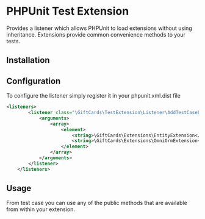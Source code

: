 # PHPUnit Test Extension

Provides a listener which allows PHPUnit to load extensions without using inheritance. Extensions provide common convenience methods to your tests. 

## Installation

## Configuration

To configure the listener simply register it in your phpunit.xml.dist file

```xml
<listeners>
    	<listener class="\GiftCards\TestExtension\Listener\AddTestCaseExtensionsListener">
        	<arguments>
         		<array>
            		<element>
              			<string>\GiftCards\Extensions\EntityExtension</string>
              			<string>\GiftCards\Extensions\OmniOrmExtension</string>
            		</element>
          		</array>
        	</arguments>
    	</listener>
 	</listeners>
```

## Usage

From test case you can use any of the public methods that are available from within your extension.
